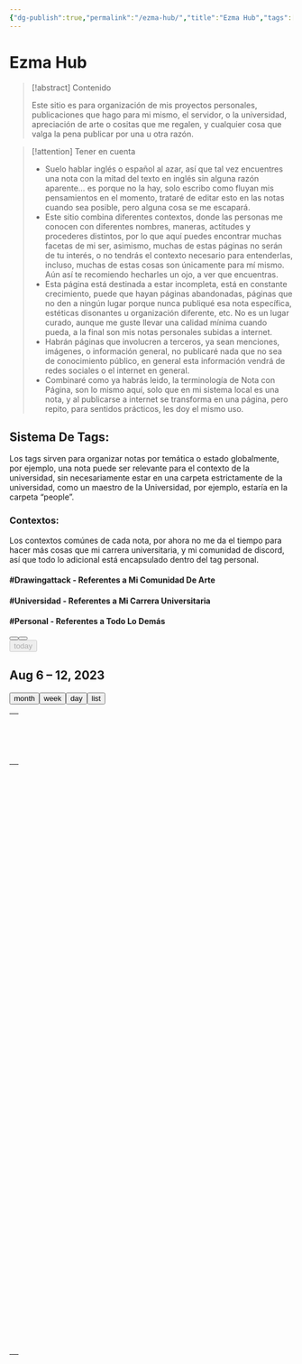 ```yaml
---
{"dg-publish":true,"permalink":"/ezma-hub/","title":"Ezma Hub","tags":["Drawingattack","Universidad","Personal","gardenEntry","gardenEntry","gardenEntry","gardenEntry","gardenEntry","gardenEntry"],"noteIcon":"","created":"2023-03-21T10:20:43.321-05:00","updated":"2023-04-26T10:42:38.715-05:00"}
---
```



# Ezma Hub

> [!abstract] Contenido
> 
> Este sitio es para organización de mis proyectos personales, publicaciones que hago para mi mismo, el servidor, o la universidad, apreciación de arte o cositas que me regalen, y cualquier cosa que valga la pena publicar por una u otra razón.

> [!attention] Tener en cuenta
> - Suelo hablar inglés o español al azar, así que tal vez encuentres una nota con la mitad del texto en inglés sin alguna razón aparente… es porque no la hay, solo escribo como fluyan mis pensamientos en el momento, trataré de editar esto en las notas cuando sea posible, pero alguna cosa se me escapará.
> - Este sitio combina diferentes contextos, donde las personas me conocen con diferentes nombres, maneras, actitudes y procederes distintos, por lo que aquí puedes encontrar muchas facetas de mi ser, asimismo, muchas de estas páginas no serán de tu interés, o no tendrás el contexto necesario para entenderlas, incluso, muchas de estas cosas son únicamente para mí mismo. Aún así te recomiendo hecharles un ojo, a ver que encuentras.
> - Esta página está destinada a estar incompleta, está en constante crecimiento, puede que hayan páginas abandonadas, páginas que no den a ningún lugar porque nunca publiqué esa nota específica, estéticas disonantes u organización diferente, etc. No es un lugar curado, aunque me guste llevar una calidad mínima cuando pueda, a la final son mis notas personales subidas a internet.
> - Habrán páginas que involucren a terceros, ya sean menciones, imágenes, o información general, no publicaré nada que no sea de conocimiento público, en general esta información vendrá de redes sociales o el internet en general.
> - Combinaré como ya habrás leido, la terminología de Nota con Página, son lo mismo aquí, solo que en mi sistema local es una nota, y al publicarse a internet se transforma en una página, pero repito, para sentidos prácticos, les doy el mismo uso.

## Sistema De Tags:

Los tags sirven para organizar notas por temática o estado globalmente, por ejemplo, una nota puede ser relevante para el contexto de la universidad, sin necesariamente estar en una carpeta estrictamente de la universidad, como un maestro de la Universidad, por ejemplo, estaría en la carpeta “people”.

### Contextos:

Los contextos comúnes de cada nota, por ahora no me da el tiempo para hacer más cosas que mi carrera universitaria, y mi comunidad de discord, así que todo lo adicional está encapsulado dentro del tag personal.

#### #Drawingattack - Referentes a Mi Comunidad De Arte

#### #Universidad - Referentes a Mi Carrera Universitaria

#### #Personal - Referentes a Todo Lo Demás

<div class="fc-header-toolbar fc-toolbar fc-toolbar-ltr"><div class="fc-toolbar-chunk"><div class="fc-button-group"><button type="button" title="Previous week" aria-pressed="false" class="fc-prev-button fc-button fc-button-primary"><span class="fc-icon fc-icon-chevron-left"></span></button><button type="button" title="Next week" aria-pressed="false" class="fc-next-button fc-button fc-button-primary"><span class="fc-icon fc-icon-chevron-right"></span></button></div><button type="button" title="This week" disabled="" aria-pressed="false" class="fc-today-button fc-button fc-button-primary">today</button></div><div class="fc-toolbar-chunk"><h2 class="fc-toolbar-title" id="fc-dom-76">Aug 6 – 12, 2023</h2></div><div class="fc-toolbar-chunk"><div class="fc-button-group"><button type="button" title="month view" aria-pressed="false" class="fc-dayGridMonth-button fc-button fc-button-primary">month</button><button type="button" title="week view" aria-pressed="true" class="fc-timeGridWeek-button fc-button fc-button-primary fc-button-active">week</button><button type="button" title="day view" aria-pressed="false" class="fc-timeGridDay-button fc-button fc-button-primary">day</button><button type="button" title="list view" aria-pressed="false" class="fc-listWeek-button fc-button fc-button-primary">list</button></div></div></div><div aria-labelledby="fc-dom-76" class="fc-view-harness fc-view-harness-active" style="height: 0px;"><div class="fc-timegrid fc-timeGridWeek-view fc-view"><table role="grid" class="fc-scrollgrid  fc-scrollgrid-liquid"><thead role="rowgroup"><tr role="presentation" class="fc-scrollgrid-section fc-scrollgrid-section-header "><th role="presentation"><div class="fc-scroller-harness"><div class="fc-scroller" style="overflow: hidden;"><table role="presentation" class="fc-col-header " style="width: 0px;"><colgroup><col style="width: 0px;"></colgroup><thead role="presentation"><tr role="row"><th aria-hidden="true" class="fc-timegrid-axis"><div class="fc-timegrid-axis-frame"></div></th><th role="columnheader" class="fc-col-header-cell fc-day fc-day-sun fc-day-past" data-date="2023-08-06"><div class="fc-scrollgrid-sync-inner"><a class="fc-col-header-cell-cushion " aria-label="August 6, 2023">Sun 8/6</a></div></th><th role="columnheader" class="fc-col-header-cell fc-day fc-day-mon fc-day-past" data-date="2023-08-07"><div class="fc-scrollgrid-sync-inner"><a class="fc-col-header-cell-cushion " aria-label="August 7, 2023">Mon 8/7</a></div></th><th role="columnheader" class="fc-col-header-cell fc-day fc-day-tue fc-day-today " data-date="2023-08-08"><div class="fc-scrollgrid-sync-inner"><a class="fc-col-header-cell-cushion " aria-label="August 8, 2023">Tue 8/8</a></div></th><th role="columnheader" class="fc-col-header-cell fc-day fc-day-wed fc-day-future" data-date="2023-08-09"><div class="fc-scrollgrid-sync-inner"><a class="fc-col-header-cell-cushion " aria-label="August 9, 2023">Wed 8/9</a></div></th><th role="columnheader" class="fc-col-header-cell fc-day fc-day-thu fc-day-future" data-date="2023-08-10"><div class="fc-scrollgrid-sync-inner"><a class="fc-col-header-cell-cushion " aria-label="August 10, 2023">Thu 8/10</a></div></th><th role="columnheader" class="fc-col-header-cell fc-day fc-day-fri fc-day-future" data-date="2023-08-11"><div class="fc-scrollgrid-sync-inner"><a class="fc-col-header-cell-cushion " aria-label="August 11, 2023">Fri 8/11</a></div></th><th role="columnheader" class="fc-col-header-cell fc-day fc-day-sat fc-day-future" data-date="2023-08-12"><div class="fc-scrollgrid-sync-inner"><a class="fc-col-header-cell-cushion " aria-label="August 12, 2023">Sat 8/12</a></div></th></tr></thead></table></div></div></th></tr></thead><tbody role="rowgroup"><tr role="presentation" class="fc-scrollgrid-section fc-scrollgrid-section-body "><td role="presentation"><div class="fc-scroller-harness"><div class="fc-scroller" style="overflow: hidden;"><div class="fc-daygrid-body fc-daygrid-body-unbalanced fc-daygrid-body-natural" style="width: 0px;"><table role="presentation" class="fc-scrollgrid-sync-table" style="width: 0px;"><colgroup><col style="width: 0px;"></colgroup><tbody role="presentation"><tr role="row"><td aria-hidden="true" class="fc-timegrid-axis fc-scrollgrid-shrink"><div class="fc-timegrid-axis-frame fc-scrollgrid-shrink-frame fc-timegrid-axis-frame-liquid"><span class="fc-timegrid-axis-cushion fc-scrollgrid-shrink-cushion fc-scrollgrid-sync-inner">all-day</span></div></td><td role="gridcell" class="fc-daygrid-day fc-day fc-day-sun fc-day-past" data-date="2023-08-06"><div class="fc-daygrid-day-frame fc-scrollgrid-sync-inner"><div class="fc-daygrid-day-events"><div class="fc-daygrid-day-bottom" style="margin-top: 0px;"></div></div><div class="fc-daygrid-day-bg"></div></div></td><td role="gridcell" class="fc-daygrid-day fc-day fc-day-mon fc-day-past" data-date="2023-08-07"><div class="fc-daygrid-day-frame fc-scrollgrid-sync-inner"><div class="fc-daygrid-day-events"><div class="fc-daygrid-day-bottom" style="margin-top: 0px;"></div></div><div class="fc-daygrid-day-bg"></div></div></td><td role="gridcell" class="fc-daygrid-day fc-day fc-day-tue fc-day-today " data-date="2023-08-08"><div class="fc-daygrid-day-frame fc-scrollgrid-sync-inner"><div class="fc-daygrid-day-events"><div class="fc-daygrid-day-bottom" style="margin-top: 0px;"></div></div><div class="fc-daygrid-day-bg"></div></div></td><td role="gridcell" class="fc-daygrid-day fc-day fc-day-wed fc-day-future" data-date="2023-08-09"><div class="fc-daygrid-day-frame fc-scrollgrid-sync-inner"><div class="fc-daygrid-day-events"><div class="fc-daygrid-day-bottom" style="margin-top: 0px;"></div></div><div class="fc-daygrid-day-bg"></div></div></td><td role="gridcell" class="fc-daygrid-day fc-day fc-day-thu fc-day-future" data-date="2023-08-10"><div class="fc-daygrid-day-frame fc-scrollgrid-sync-inner"><div class="fc-daygrid-day-events"><div class="fc-daygrid-day-bottom" style="margin-top: 0px;"></div></div><div class="fc-daygrid-day-bg"></div></div></td><td role="gridcell" class="fc-daygrid-day fc-day fc-day-fri fc-day-future" data-date="2023-08-11"><div class="fc-daygrid-day-frame fc-scrollgrid-sync-inner"><div class="fc-daygrid-day-events"><div class="fc-daygrid-day-bottom" style="margin-top: 0px;"></div></div><div class="fc-daygrid-day-bg"></div></div></td><td role="gridcell" class="fc-daygrid-day fc-day fc-day-sat fc-day-future" data-date="2023-08-12"><div class="fc-daygrid-day-frame fc-scrollgrid-sync-inner"><div class="fc-daygrid-day-events"><div class="fc-daygrid-day-bottom" style="margin-top: 0px;"></div></div><div class="fc-daygrid-day-bg"></div></div></td></tr></tbody></table></div></div></div></td></tr><tr role="presentation" class="fc-scrollgrid-section"><td class="fc-timegrid-divider fc-cell-shaded"></td></tr><tr role="presentation" class="fc-scrollgrid-section fc-scrollgrid-section-body  fc-scrollgrid-section-liquid"><td role="presentation"><div class="fc-scroller-harness fc-scroller-harness-liquid"><div class="fc-scroller fc-scroller-liquid-absolute" style="overflow: hidden auto;"><div class="fc-timegrid-body" style="width: 0px;"><div class="fc-timegrid-slots"><table aria-hidden="true" class="" style="width: 0px;"><colgroup><col style="width: 0px;"></colgroup><tbody><tr><td class="fc-timegrid-slot fc-timegrid-slot-label fc-scrollgrid-shrink" data-time="00:00:00"><div class="fc-timegrid-slot-label-frame fc-scrollgrid-shrink-frame"><div class="fc-timegrid-slot-label-cushion fc-scrollgrid-shrink-cushion">12am</div></div></td><td class="fc-timegrid-slot fc-timegrid-slot-lane " data-time="00:00:00"></td></tr><tr><td class="fc-timegrid-slot fc-timegrid-slot-label fc-timegrid-slot-minor" data-time="00:30:00"></td><td class="fc-timegrid-slot fc-timegrid-slot-lane fc-timegrid-slot-minor" data-time="00:30:00"></td></tr><tr><td class="fc-timegrid-slot fc-timegrid-slot-label fc-scrollgrid-shrink" data-time="01:00:00"><div class="fc-timegrid-slot-label-frame fc-scrollgrid-shrink-frame"><div class="fc-timegrid-slot-label-cushion fc-scrollgrid-shrink-cushion">1am</div></div></td><td class="fc-timegrid-slot fc-timegrid-slot-lane " data-time="01:00:00"></td></tr><tr><td class="fc-timegrid-slot fc-timegrid-slot-label fc-timegrid-slot-minor" data-time="01:30:00"></td><td class="fc-timegrid-slot fc-timegrid-slot-lane fc-timegrid-slot-minor" data-time="01:30:00"></td></tr><tr><td class="fc-timegrid-slot fc-timegrid-slot-label fc-scrollgrid-shrink" data-time="02:00:00"><div class="fc-timegrid-slot-label-frame fc-scrollgrid-shrink-frame"><div class="fc-timegrid-slot-label-cushion fc-scrollgrid-shrink-cushion">2am</div></div></td><td class="fc-timegrid-slot fc-timegrid-slot-lane " data-time="02:00:00"></td></tr><tr><td class="fc-timegrid-slot fc-timegrid-slot-label fc-timegrid-slot-minor" data-time="02:30:00"></td><td class="fc-timegrid-slot fc-timegrid-slot-lane fc-timegrid-slot-minor" data-time="02:30:00"></td></tr><tr><td class="fc-timegrid-slot fc-timegrid-slot-label fc-scrollgrid-shrink" data-time="03:00:00"><div class="fc-timegrid-slot-label-frame fc-scrollgrid-shrink-frame"><div class="fc-timegrid-slot-label-cushion fc-scrollgrid-shrink-cushion">3am</div></div></td><td class="fc-timegrid-slot fc-timegrid-slot-lane " data-time="03:00:00"></td></tr><tr><td class="fc-timegrid-slot fc-timegrid-slot-label fc-timegrid-slot-minor" data-time="03:30:00"></td><td class="fc-timegrid-slot fc-timegrid-slot-lane fc-timegrid-slot-minor" data-time="03:30:00"></td></tr><tr><td class="fc-timegrid-slot fc-timegrid-slot-label fc-scrollgrid-shrink" data-time="04:00:00"><div class="fc-timegrid-slot-label-frame fc-scrollgrid-shrink-frame"><div class="fc-timegrid-slot-label-cushion fc-scrollgrid-shrink-cushion">4am</div></div></td><td class="fc-timegrid-slot fc-timegrid-slot-lane " data-time="04:00:00"></td></tr><tr><td class="fc-timegrid-slot fc-timegrid-slot-label fc-timegrid-slot-minor" data-time="04:30:00"></td><td class="fc-timegrid-slot fc-timegrid-slot-lane fc-timegrid-slot-minor" data-time="04:30:00"></td></tr><tr><td class="fc-timegrid-slot fc-timegrid-slot-label fc-scrollgrid-shrink" data-time="05:00:00"><div class="fc-timegrid-slot-label-frame fc-scrollgrid-shrink-frame"><div class="fc-timegrid-slot-label-cushion fc-scrollgrid-shrink-cushion">5am</div></div></td><td class="fc-timegrid-slot fc-timegrid-slot-lane " data-time="05:00:00"></td></tr><tr><td class="fc-timegrid-slot fc-timegrid-slot-label fc-timegrid-slot-minor" data-time="05:30:00"></td><td class="fc-timegrid-slot fc-timegrid-slot-lane fc-timegrid-slot-minor" data-time="05:30:00"></td></tr><tr><td class="fc-timegrid-slot fc-timegrid-slot-label fc-scrollgrid-shrink" data-time="06:00:00"><div class="fc-timegrid-slot-label-frame fc-scrollgrid-shrink-frame"><div class="fc-timegrid-slot-label-cushion fc-scrollgrid-shrink-cushion">6am</div></div></td><td class="fc-timegrid-slot fc-timegrid-slot-lane " data-time="06:00:00"></td></tr><tr><td class="fc-timegrid-slot fc-timegrid-slot-label fc-timegrid-slot-minor" data-time="06:30:00"></td><td class="fc-timegrid-slot fc-timegrid-slot-lane fc-timegrid-slot-minor" data-time="06:30:00"></td></tr><tr><td class="fc-timegrid-slot fc-timegrid-slot-label fc-scrollgrid-shrink" data-time="07:00:00"><div class="fc-timegrid-slot-label-frame fc-scrollgrid-shrink-frame"><div class="fc-timegrid-slot-label-cushion fc-scrollgrid-shrink-cushion">7am</div></div></td><td class="fc-timegrid-slot fc-timegrid-slot-lane " data-time="07:00:00"></td></tr><tr><td class="fc-timegrid-slot fc-timegrid-slot-label fc-timegrid-slot-minor" data-time="07:30:00"></td><td class="fc-timegrid-slot fc-timegrid-slot-lane fc-timegrid-slot-minor" data-time="07:30:00"></td></tr><tr><td class="fc-timegrid-slot fc-timegrid-slot-label fc-scrollgrid-shrink" data-time="08:00:00"><div class="fc-timegrid-slot-label-frame fc-scrollgrid-shrink-frame"><div class="fc-timegrid-slot-label-cushion fc-scrollgrid-shrink-cushion">8am</div></div></td><td class="fc-timegrid-slot fc-timegrid-slot-lane " data-time="08:00:00"></td></tr><tr><td class="fc-timegrid-slot fc-timegrid-slot-label fc-timegrid-slot-minor" data-time="08:30:00"></td><td class="fc-timegrid-slot fc-timegrid-slot-lane fc-timegrid-slot-minor" data-time="08:30:00"></td></tr><tr><td class="fc-timegrid-slot fc-timegrid-slot-label fc-scrollgrid-shrink" data-time="09:00:00"><div class="fc-timegrid-slot-label-frame fc-scrollgrid-shrink-frame"><div class="fc-timegrid-slot-label-cushion fc-scrollgrid-shrink-cushion">9am</div></div></td><td class="fc-timegrid-slot fc-timegrid-slot-lane " data-time="09:00:00"></td></tr><tr><td class="fc-timegrid-slot fc-timegrid-slot-label fc-timegrid-slot-minor" data-time="09:30:00"></td><td class="fc-timegrid-slot fc-timegrid-slot-lane fc-timegrid-slot-minor" data-time="09:30:00"></td></tr><tr><td class="fc-timegrid-slot fc-timegrid-slot-label fc-scrollgrid-shrink" data-time="10:00:00"><div class="fc-timegrid-slot-label-frame fc-scrollgrid-shrink-frame"><div class="fc-timegrid-slot-label-cushion fc-scrollgrid-shrink-cushion">10am</div></div></td><td class="fc-timegrid-slot fc-timegrid-slot-lane " data-time="10:00:00"></td></tr><tr><td class="fc-timegrid-slot fc-timegrid-slot-label fc-timegrid-slot-minor" data-time="10:30:00"></td><td class="fc-timegrid-slot fc-timegrid-slot-lane fc-timegrid-slot-minor" data-time="10:30:00"></td></tr><tr><td class="fc-timegrid-slot fc-timegrid-slot-label fc-scrollgrid-shrink" data-time="11:00:00"><div class="fc-timegrid-slot-label-frame fc-scrollgrid-shrink-frame"><div class="fc-timegrid-slot-label-cushion fc-scrollgrid-shrink-cushion">11am</div></div></td><td class="fc-timegrid-slot fc-timegrid-slot-lane " data-time="11:00:00"></td></tr><tr><td class="fc-timegrid-slot fc-timegrid-slot-label fc-timegrid-slot-minor" data-time="11:30:00"></td><td class="fc-timegrid-slot fc-timegrid-slot-lane fc-timegrid-slot-minor" data-time="11:30:00"></td></tr><tr><td class="fc-timegrid-slot fc-timegrid-slot-label fc-scrollgrid-shrink" data-time="12:00:00"><div class="fc-timegrid-slot-label-frame fc-scrollgrid-shrink-frame"><div class="fc-timegrid-slot-label-cushion fc-scrollgrid-shrink-cushion">12pm</div></div></td><td class="fc-timegrid-slot fc-timegrid-slot-lane " data-time="12:00:00"></td></tr><tr><td class="fc-timegrid-slot fc-timegrid-slot-label fc-timegrid-slot-minor" data-time="12:30:00"></td><td class="fc-timegrid-slot fc-timegrid-slot-lane fc-timegrid-slot-minor" data-time="12:30:00"></td></tr><tr><td class="fc-timegrid-slot fc-timegrid-slot-label fc-scrollgrid-shrink" data-time="13:00:00"><div class="fc-timegrid-slot-label-frame fc-scrollgrid-shrink-frame"><div class="fc-timegrid-slot-label-cushion fc-scrollgrid-shrink-cushion">1pm</div></div></td><td class="fc-timegrid-slot fc-timegrid-slot-lane " data-time="13:00:00"></td></tr><tr><td class="fc-timegrid-slot fc-timegrid-slot-label fc-timegrid-slot-minor" data-time="13:30:00"></td><td class="fc-timegrid-slot fc-timegrid-slot-lane fc-timegrid-slot-minor" data-time="13:30:00"></td></tr><tr><td class="fc-timegrid-slot fc-timegrid-slot-label fc-scrollgrid-shrink" data-time="14:00:00"><div class="fc-timegrid-slot-label-frame fc-scrollgrid-shrink-frame"><div class="fc-timegrid-slot-label-cushion fc-scrollgrid-shrink-cushion">2pm</div></div></td><td class="fc-timegrid-slot fc-timegrid-slot-lane " data-time="14:00:00"></td></tr><tr><td class="fc-timegrid-slot fc-timegrid-slot-label fc-timegrid-slot-minor" data-time="14:30:00"></td><td class="fc-timegrid-slot fc-timegrid-slot-lane fc-timegrid-slot-minor" data-time="14:30:00"></td></tr><tr><td class="fc-timegrid-slot fc-timegrid-slot-label fc-scrollgrid-shrink" data-time="15:00:00"><div class="fc-timegrid-slot-label-frame fc-scrollgrid-shrink-frame"><div class="fc-timegrid-slot-label-cushion fc-scrollgrid-shrink-cushion">3pm</div></div></td><td class="fc-timegrid-slot fc-timegrid-slot-lane " data-time="15:00:00"></td></tr><tr><td class="fc-timegrid-slot fc-timegrid-slot-label fc-timegrid-slot-minor" data-time="15:30:00"></td><td class="fc-timegrid-slot fc-timegrid-slot-lane fc-timegrid-slot-minor" data-time="15:30:00"></td></tr><tr><td class="fc-timegrid-slot fc-timegrid-slot-label fc-scrollgrid-shrink" data-time="16:00:00"><div class="fc-timegrid-slot-label-frame fc-scrollgrid-shrink-frame"><div class="fc-timegrid-slot-label-cushion fc-scrollgrid-shrink-cushion">4pm</div></div></td><td class="fc-timegrid-slot fc-timegrid-slot-lane " data-time="16:00:00"></td></tr><tr><td class="fc-timegrid-slot fc-timegrid-slot-label fc-timegrid-slot-minor" data-time="16:30:00"></td><td class="fc-timegrid-slot fc-timegrid-slot-lane fc-timegrid-slot-minor" data-time="16:30:00"></td></tr><tr><td class="fc-timegrid-slot fc-timegrid-slot-label fc-scrollgrid-shrink" data-time="17:00:00"><div class="fc-timegrid-slot-label-frame fc-scrollgrid-shrink-frame"><div class="fc-timegrid-slot-label-cushion fc-scrollgrid-shrink-cushion">5pm</div></div></td><td class="fc-timegrid-slot fc-timegrid-slot-lane " data-time="17:00:00"></td></tr><tr><td class="fc-timegrid-slot fc-timegrid-slot-label fc-timegrid-slot-minor" data-time="17:30:00"></td><td class="fc-timegrid-slot fc-timegrid-slot-lane fc-timegrid-slot-minor" data-time="17:30:00"></td></tr><tr><td class="fc-timegrid-slot fc-timegrid-slot-label fc-scrollgrid-shrink" data-time="18:00:00"><div class="fc-timegrid-slot-label-frame fc-scrollgrid-shrink-frame"><div class="fc-timegrid-slot-label-cushion fc-scrollgrid-shrink-cushion">6pm</div></div></td><td class="fc-timegrid-slot fc-timegrid-slot-lane " data-time="18:00:00"></td></tr><tr><td class="fc-timegrid-slot fc-timegrid-slot-label fc-timegrid-slot-minor" data-time="18:30:00"></td><td class="fc-timegrid-slot fc-timegrid-slot-lane fc-timegrid-slot-minor" data-time="18:30:00"></td></tr><tr><td class="fc-timegrid-slot fc-timegrid-slot-label fc-scrollgrid-shrink" data-time="19:00:00"><div class="fc-timegrid-slot-label-frame fc-scrollgrid-shrink-frame"><div class="fc-timegrid-slot-label-cushion fc-scrollgrid-shrink-cushion">7pm</div></div></td><td class="fc-timegrid-slot fc-timegrid-slot-lane " data-time="19:00:00"></td></tr><tr><td class="fc-timegrid-slot fc-timegrid-slot-label fc-timegrid-slot-minor" data-time="19:30:00"></td><td class="fc-timegrid-slot fc-timegrid-slot-lane fc-timegrid-slot-minor" data-time="19:30:00"></td></tr><tr><td class="fc-timegrid-slot fc-timegrid-slot-label fc-scrollgrid-shrink" data-time="20:00:00"><div class="fc-timegrid-slot-label-frame fc-scrollgrid-shrink-frame"><div class="fc-timegrid-slot-label-cushion fc-scrollgrid-shrink-cushion">8pm</div></div></td><td class="fc-timegrid-slot fc-timegrid-slot-lane " data-time="20:00:00"></td></tr><tr><td class="fc-timegrid-slot fc-timegrid-slot-label fc-timegrid-slot-minor" data-time="20:30:00"></td><td class="fc-timegrid-slot fc-timegrid-slot-lane fc-timegrid-slot-minor" data-time="20:30:00"></td></tr><tr><td class="fc-timegrid-slot fc-timegrid-slot-label fc-scrollgrid-shrink" data-time="21:00:00"><div class="fc-timegrid-slot-label-frame fc-scrollgrid-shrink-frame"><div class="fc-timegrid-slot-label-cushion fc-scrollgrid-shrink-cushion">9pm</div></div></td><td class="fc-timegrid-slot fc-timegrid-slot-lane " data-time="21:00:00"></td></tr><tr><td class="fc-timegrid-slot fc-timegrid-slot-label fc-timegrid-slot-minor" data-time="21:30:00"></td><td class="fc-timegrid-slot fc-timegrid-slot-lane fc-timegrid-slot-minor" data-time="21:30:00"></td></tr><tr><td class="fc-timegrid-slot fc-timegrid-slot-label fc-scrollgrid-shrink" data-time="22:00:00"><div class="fc-timegrid-slot-label-frame fc-scrollgrid-shrink-frame"><div class="fc-timegrid-slot-label-cushion fc-scrollgrid-shrink-cushion">10pm</div></div></td><td class="fc-timegrid-slot fc-timegrid-slot-lane " data-time="22:00:00"></td></tr><tr><td class="fc-timegrid-slot fc-timegrid-slot-label fc-timegrid-slot-minor" data-time="22:30:00"></td><td class="fc-timegrid-slot fc-timegrid-slot-lane fc-timegrid-slot-minor" data-time="22:30:00"></td></tr><tr><td class="fc-timegrid-slot fc-timegrid-slot-label fc-scrollgrid-shrink" data-time="23:00:00"><div class="fc-timegrid-slot-label-frame fc-scrollgrid-shrink-frame"><div class="fc-timegrid-slot-label-cushion fc-scrollgrid-shrink-cushion">11pm</div></div></td><td class="fc-timegrid-slot fc-timegrid-slot-lane " data-time="23:00:00"></td></tr><tr><td class="fc-timegrid-slot fc-timegrid-slot-label fc-timegrid-slot-minor" data-time="23:30:00"></td><td class="fc-timegrid-slot fc-timegrid-slot-lane fc-timegrid-slot-minor" data-time="23:30:00"></td></tr></tbody></table></div><div class="fc-timegrid-cols"><table role="presentation" style="width: 0px;"><colgroup><col style="width: 0px;"></colgroup><tbody role="presentation"><tr role="row"><td aria-hidden="true" class="fc-timegrid-col fc-timegrid-axis"><div class="fc-timegrid-col-frame"><div class="fc-timegrid-now-indicator-container"></div></div></td><td role="gridcell" class="fc-timegrid-col fc-day fc-day-sun fc-day-past" data-date="2023-08-06"><div class="fc-timegrid-col-frame"><div class="fc-timegrid-col-bg"></div><div class="fc-timegrid-col-events"></div><div class="fc-timegrid-col-events"></div><div class="fc-timegrid-now-indicator-container"></div></div></td><td role="gridcell" class="fc-timegrid-col fc-day fc-day-mon fc-day-past" data-date="2023-08-07"><div class="fc-timegrid-col-frame"><div class="fc-timegrid-col-bg"></div><div class="fc-timegrid-col-events"></div><div class="fc-timegrid-col-events"></div><div class="fc-timegrid-now-indicator-container"></div></div></td><td role="gridcell" class="fc-timegrid-col fc-day fc-day-tue fc-day-today " data-date="2023-08-08"><div class="fc-timegrid-col-frame"><div class="fc-timegrid-col-bg"></div><div class="fc-timegrid-col-events"><div class="fc-timegrid-event-harness" style="visibility: hidden; left: 0px; right: 0px;"><a class="fc-timegrid-event fc-v-event fc-event fc-event-start fc-event-end fc-event-today fc-event-future"><div class="fc-event-main"><div class="fc-event-main-frame"><div class="fc-event-time">8:58</div><div class="fc-event-title-container"><div class="fc-event-title fc-sticky">Now and for an hour</div></div></div></div></a></div></div><div class="fc-timegrid-col-events"></div><div class="fc-timegrid-now-indicator-container"></div></div></td><td role="gridcell" class="fc-timegrid-col fc-day fc-day-wed fc-day-future" data-date="2023-08-09"><div class="fc-timegrid-col-frame"><div class="fc-timegrid-col-bg"></div><div class="fc-timegrid-col-events"></div><div class="fc-timegrid-col-events"></div><div class="fc-timegrid-now-indicator-container"></div></div></td><td role="gridcell" class="fc-timegrid-col fc-day fc-day-thu fc-day-future" data-date="2023-08-10"><div class="fc-timegrid-col-frame"><div class="fc-timegrid-col-bg"></div><div class="fc-timegrid-col-events"></div><div class="fc-timegrid-col-events"></div><div class="fc-timegrid-now-indicator-container"></div></div></td><td role="gridcell" class="fc-timegrid-col fc-day fc-day-fri fc-day-future" data-date="2023-08-11"><div class="fc-timegrid-col-frame"><div class="fc-timegrid-col-bg"></div><div class="fc-timegrid-col-events"></div><div class="fc-timegrid-col-events"></div><div class="fc-timegrid-now-indicator-container"></div></div></td><td role="gridcell" class="fc-timegrid-col fc-day fc-day-sat fc-day-future" data-date="2023-08-12"><div class="fc-timegrid-col-frame"><div class="fc-timegrid-col-bg"></div><div class="fc-timegrid-col-events"></div><div class="fc-timegrid-col-events"></div><div class="fc-timegrid-now-indicator-container"></div></div></td></tr></tbody></table></div></div></div></div></td></tr></tbody></table></div></div>
